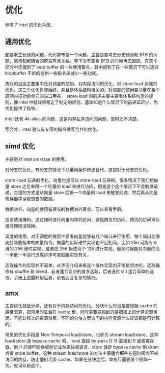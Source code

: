 # 优化

参考了 intel 的优化手册。

## 通用优化

都是老生长谈的问题。代码排布是一个问题，主要是要考虑分支预测和 BTB 的问题，感觉和解耦合的前端有点关系，等下次有空看 BTB 的时候再去回顾。在这个部分中还提到了 loop buffer 的一些使用要点，其中提到了在一些情况下可以通过 loopbuffer 不断的提供一些指令来减少一些功耗。

执行的层面主要集中在对调度的使用、对内存访问的优化、对 store-load 前递的优化。这三个优化贯穿始终，并且是体系结构相关的。对调度的使用要尽量在每个周期内把功能单元的端口用完， store-load 的前递主要主要看体系结构定的规则，像 intel 中就详细规定了制定的规则，基本知道什么情况下的前递延迟少，为优化提供了指导。

intel 还有 4k-alias 的问题，这是内存乱序访问的问题，暂时还不清楚。

写合并，intel 貌似有专用的指令做写合并的优化。

## simd 优化

主要是对 intel amx/sse 的使用。

对分支的优化，有分支的情况下尽量用条件传送替代，这是对于分支的优化。

store-load 前递的优化，向量也是可以 store-load 前递的。很多情况下我们想向量 store 之后来跟一个标量的 load 来进行访问，但是这个这个情况下不会触发前递，合适的方式是从向量 store 后跟一个向量的 load 来触发前递，然后再从向量寄存器中读取想要的数据。

数据对齐，向量的使用有建议的数据对齐要求，可以查看手册。

适当使用掩码，通过掩码进行向量内存的访问，避免跨页的访问，跨页的访问可以通过掩码消除掉。

调度的使用，对于调度的使用主要看向量能够有几个端口进行使用，每个端口能够支持哪些版本的向量指令。向量的实际硬件实现也不近相同，比如 256 可能有专用的 256 硬件实现，或者把 256 拆成两个 128 进行实现，很多时候能对向量的高一半低一半进行选取排序可能就跟实现有关。

选取操作的实现并不简单，从手册介绍来看这个操作实现的开销是很大的。选取操作有 shuffle 和 blend，前者适合复杂的排序选取，后者通过 0 1 适合简单的选取，手册上说最好用后者，前者适合复杂的情况。

## amx

主要优化就是分块，还有对于内存访问的优化。分块什么的也是要根据 cache 的容量去算，把常用的驻留在 cache 里，同时需要兼顾到的是把核上的计算资源用满，不能让核上的资源浪费。不同的分块方案访问的内存资源什么应该都是可计算的。

常见的优化手段是 Non-Temporal load/store，也称为 stream load/store。这种 load/store 是 bypass cache 的， load 直接 by-pass l2 l3 直接到 l1 或者寄存器，到 l1 的话可能会被标记成为更快被驱逐。store 就是 bypass cache 到 dram 或者 store buffer。这种 stream load/store 的方法主要适合那些在短时间内不被访问的内存，防止他们污染 cache。如果在分块之后，单核只需要某个矩阵一次，就可以用这个。
